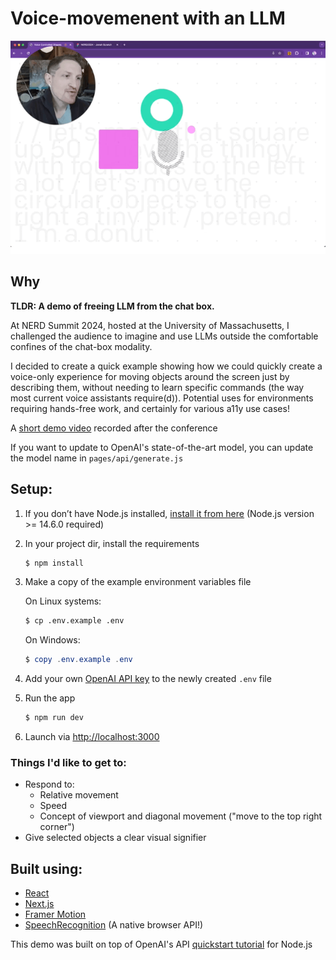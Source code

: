 # Voice-movemenent with an LLM

[![Demo](docs/moveObjectsGIF.gif)](https://www.linkedin.com/feed/update/urn:li:activity:7183837944942600194/)


## Why

**TLDR: A demo of freeing LLM from the chat box.**

At NERD Summit 2024, hosted at the University of Massachusetts,  I challenged the audience to imagine and use LLMs outside the comfortable confines of the chat-box modality.

I decided to create a quick example showing how we could quickly create a voice-only experience for moving objects around the screen just by describing them, without needing to learn specific commands (the way most current voice assistants require(d)). Potential uses for environments requiring hands-free work, and certainly for various a11y use cases!

A [short demo video](https://www.linkedin.com/feed/update/urn:li:activity:7183837944942600194/) recorded after the conference

If you want to update to OpenAI's state-of-the-art model, you can update the model name in `pages/api/generate.js`

## Setup:

1. If you don’t have Node.js installed, [install it from here](https://nodejs.org/en/) (Node.js version >= 14.6.0 required)

1. In your project dir, install the requirements

   ```bash
   $ npm install
   ```

1. Make a copy of the example environment variables file

   On Linux systems: 
   ```bash
   $ cp .env.example .env
   ```
   On Windows:
   ```powershell
   $ copy .env.example .env
   ```
1. Add your own [OpenAI API key](https://platform.openai.com/account/api-keys) to the newly created `.env` file

1. Run the app

   ```bash
   $ npm run dev
   ```

1. Launch via [http://localhost:3000](http://localhost:3000)


### Things I'd like to get to:
- Respond to:
	* Relative movement
	* Speed
	* Concept of viewport and diagonal movement ("move to the top right corner")
- Give selected objects a clear visual signifier



## Built using:
- [React](https://reactjs.org/)
- [Next.js](https://nextjs.org/)
- [Framer Motion](https://www.framer.com/motion/)
- [SpeechRecognition](https://developer.mozilla.org/en-US/docs/Web/API/SpeechRecognition) (A native browser API!)



This demo was built on top of OpenAI's API [quickstart tutorial](https://platform.openai.com/docs/quickstart) for Node.js
